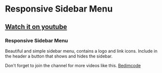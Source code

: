 # Responsive Sidebar Menu
## [Watch it on youtube](https://youtu.be/C6227evfBig)
### Responsive Sidebar Menu
Beautiful and simple sidebar menu, contains a logo and link icons. Include in the header a button that shows and hides the sidebar.

Don't forget to join the channel for more videos like this.
[Bedimcode](https://www.youtube.com/c/Bedimcode)
